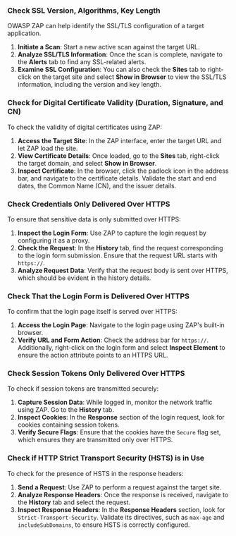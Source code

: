 ### Check SSL Version, Algorithms, Key Length

OWASP ZAP can help identify the SSL/TLS configuration of a target application.

1. **Initiate a Scan**: Start a new active scan against the target URL.
2. **Analyze SSL/TLS Information**: Once the scan is complete, navigate to the **Alerts** tab to find any SSL-related alerts.
3. **Examine SSL Configuration**: You can also check the **Sites** tab to right-click on the target site and select **Show in Browser** to view the SSL/TLS information, including the version and key length.

### Check for Digital Certificate Validity (Duration, Signature, and CN)

To check the validity of digital certificates using ZAP:

1. **Access the Target Site**: In the ZAP interface, enter the target URL and let ZAP load the site.
2. **View Certificate Details**: Once loaded, go to the **Sites** tab, right-click the target domain, and select **Show in Browser**.
3. **Inspect Certificate**: In the browser, click the padlock icon in the address bar, and navigate to the certificate details. Validate the start and end dates, the Common Name (CN), and the issuer details.

### Check Credentials Only Delivered Over HTTPS

To ensure that sensitive data is only submitted over HTTPS:

1. **Inspect the Login Form**: Use ZAP to capture the login request by configuring it as a proxy.
2. **Check the Request**: In the **History** tab, find the request corresponding to the login form submission. Ensure that the request URL starts with `https://`.
3. **Analyze Request Data**: Verify that the request body is sent over HTTPS, which should be evident in the history details.

### Check That the Login Form is Delivered Over HTTPS

To confirm that the login page itself is served over HTTPS:

1. **Access the Login Page**: Navigate to the login page using ZAP's built-in browser.
2. **Verify URL and Form Action**: Check the address bar for `https://`. Additionally, right-click on the login form and select **Inspect Element** to ensure the action attribute points to an HTTPS URL.

### Check Session Tokens Only Delivered Over HTTPS

To check if session tokens are transmitted securely:

1. **Capture Session Data**: While logged in, monitor the network traffic using ZAP. Go to the **History** tab.
2. **Inspect Cookies**: In the **Response** section of the login request, look for cookies containing session tokens.
3. **Verify Secure Flags**: Ensure that the cookies have the `Secure` flag set, which ensures they are transmitted only over HTTPS.

### Check if HTTP Strict Transport Security (HSTS) is in Use

To check for the presence of HSTS in the response headers:

1. **Send a Request**: Use ZAP to perform a request against the target site.
2. **Analyze Response Headers**: Once the response is received, navigate to the **History** tab and select the request.
3. **Inspect Response Headers**: In the **Response Headers** section, look for `Strict-Transport-Security`. Validate its directives, such as `max-age` and `includeSubDomains`, to ensure HSTS is correctly configured.